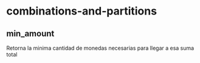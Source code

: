 # combinations-and-partitions

## min_amount

Retorna la minima cantidad de monedas necesarias para llegar a esa suma total
